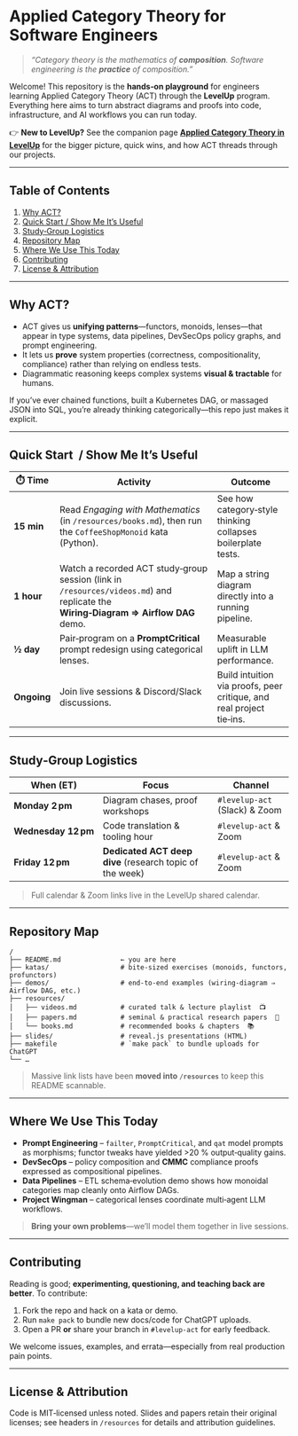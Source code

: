 # Applied Category Theory for Software Engineers

> *“Category theory is the mathematics of **composition**.  Software engineering is the **practice** of composition.”*

Welcome!  This repository is the **hands‑on playground** for engineers learning Applied Category Theory (ACT) through the **LevelUp** program.  Everything here aims to turn abstract diagrams and proofs into code, infrastructure, and AI workflows you can run today.

👉 **New to LevelUp?** See the companion page **[Applied Category Theory in LevelUp](../pages/applied-category-theory-in-levelup.md)** for the bigger picture, quick wins, and how ACT threads through our projects.

---

## Table of Contents

1. [Why ACT?](#why-act)
2. [Quick Start / Show Me It’s Useful](#quick-start--show-me-its-useful)
3. [Study‑Group Logistics](#study-group-logistics)
4. [Repository Map](#repository-map)
5. [Where We Use This Today](#where-we-use-this-today)
6. [Contributing](#contributing)
7. [License & Attribution](#license--attribution)

---

## Why ACT?

* ACT gives us **unifying patterns**—functors, monoids, lenses—that appear in type systems, data pipelines, DevSecOps policy graphs, and prompt engineering.
* It lets us **prove** system properties (correctness, compositionality, compliance) rather than relying on endless tests.
* Diagrammatic reasoning keeps complex systems **visual & tractable** for humans.

If you’ve ever chained functions, built a Kubernetes DAG, or massaged JSON into SQL, you’re already thinking categorically—this repo just makes it explicit.

---

## Quick Start  / Show Me It’s Useful

| ⏱️ Time     | Activity                                                                                                                           | Outcome                                                              |
| ----------- | ---------------------------------------------------------------------------------------------------------------------------------- | -------------------------------------------------------------------- |
| **15 min**  | Read *Engaging with Mathematics* (in `/resources/books.md`), then run the `CoffeeShopMonoid` kata (Python).                        | See how category‑style thinking collapses boilerplate tests.         |
| **1 hour**  | Watch a recorded ACT study‑group session (link in `/resources/videos.md`) and replicate the **Wiring‑Diagram ⇒ Airflow DAG** demo. | Map a string diagram directly into a running pipeline.               |
| **½ day**   | Pair‑program on a **PromptCritical** prompt redesign using categorical lenses.                                                     | Measurable uplift in LLM performance.                                |
| **Ongoing** | Join live sessions & Discord/Slack discussions.                                                                                    | Build intuition via proofs, peer critique, and real project tie‑ins. |

---

## Study‑Group Logistics

| When (ET)           | Focus                                                    | Channel                       |
| ------------------- | -------------------------------------------------------- | ----------------------------- |
| **Monday 2 pm**     | Diagram chases, proof workshops                          | `#levelup-act` (Slack) & Zoom |
| **Wednesday 12 pm** | Code translation & tooling hour                          | `#levelup-act` & Zoom         |
| **Friday 12 pm**    | **Dedicated ACT deep dive** (research topic of the week) | `#levelup-act` & Zoom         |

> Full calendar & Zoom links live in the LevelUp shared calendar.

---

## Repository Map

```
/
├── README.md               ← you are here
├── katas/                  # bite‑sized exercises (monoids, functors, profunctors)
├── demos/                  # end‑to‑end examples (wiring‑diagram ⇒ Airflow DAG, etc.)
├── resources/
│   ├── videos.md           # curated talk & lecture playlist  📺
│   ├── papers.md           # seminal & practical research papers  📄
│   └── books.md            # recommended books & chapters  📚
├── slides/                 # reveal.js presentations (HTML)
├── makefile                # `make pack` to bundle uploads for ChatGPT
└── …
```

> Massive link lists have been **moved into `/resources`** to keep this README scannable.

---

## Where We Use This Today

* **Prompt Engineering** – `failter`, `PromptCritical`, and `qat` model prompts as morphisms; functor tweaks have yielded >20 % output‑quality gains.
* **DevSecOps** – policy composition and **CMMC** compliance proofs expressed as compositional pipelines.
* **Data Pipelines** – ETL schema‑evolution demo shows how monoidal categories map cleanly onto Airflow DAGs.
* **Project Wingman** – categorical lenses coordinate multi‑agent LLM workflows.

> **Bring your own problems**—we’ll model them together in live sessions.

---

## Contributing

Reading is good; **experimenting, questioning, and teaching back are better**.  To contribute:

1. Fork the repo and hack on a kata or demo.
2. Run `make pack` to bundle new docs/code for ChatGPT uploads.
3. Open a PR **or** share your branch in `#levelup-act` for early feedback.

We welcome issues, examples, and errata—especially from real production pain points.

---

## License & Attribution

Code is MIT‑licensed unless noted.  Slides and papers retain their original licenses; see headers in `/resources` for details and attribution guidelines.
